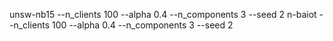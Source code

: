 unsw-nb15 --n_clients 100 --alpha 0.4 --n_components 3 --seed 2
n-baiot --n_clients 100 --alpha 0.4 --n_components 3 --seed 2